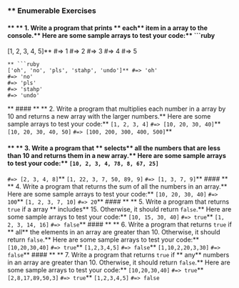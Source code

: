 ### ** Enumerable Exercises
#### ** ** 1. Write a program that prints ** each**  item in a array to the console.** Here are some sample arrays to test your code:** ```ruby
[1, 2, 3, 4, 5]** #=> 1
#=> 2
#=> 3
#=> 4
#=> 5
```
** ```ruby
['oh', 'no', 'pls', 'stahp', 'undo']** #=> 'oh'
#=> 'no'
#=> 'pls'
#=> 'stahp'
#=> 'undo'
```
** #### ** ** 2. Write a program that multiplies each number in a array by 10 and returns a new array with the larger numbers.** Here are some sample arrays to test your code:** `[1, 2, 3, 4]` 
`#=> [10, 20, 30, 40]`** `[10, 20, 30, 40, 50]`
`#=> [100, 200, 300, 400, 500]`** 
#### ** ** 3. Write a program that ** selects**  all the numbers that are less than 10 and returns them in a new array.** Here are some sample arrays to test your code:** `[10, 2, 3, 4, 78, 8, 67, 25]` 
`#=> [2, 3, 4, 8]`** `[1, 22, 3, 7, 50, 89, 9]` 
`#=> [1, 3, 7, 9]`** #### ** ** 4. Write a program that returns the sum of all the numbers in an array.** Here are some sample arrays to test your code:** `[10, 20, 30, 40]` 
`#=> 100`** `[1, 2, 3, 7, 10]` 
`#=> 20`** #### ** ** 5. Write a program that returns `true` if a array ** includes**  15. Otherwise, it should return `false`.** Here are some sample arrays to test your code:** `[10, 15, 30, 40]` 
`#=> true`** `[1, 2, 3, 14, 16]` 
`#=> false`** #### ** ** 6. Write a program that returns `true` if ** all**  the elements in an array are greater than 10. Otherwise, it should return `false`.** Here are some sample arrays to test your code:** `[10,20,30,40]` 
`#=> true`** `[1,2,3,4,5]` 
`#=> false`** `[1,10,2,20,3,30]` 
`#=> false`** #### ** ** 7. Write a program that returns `true` if ** any**  numbers in an array are greater than 10. Otherwise, it should return `false`.** Here are some sample arrays to test your code:** `[10,20,30,40]` 
`#=> true`** `[2,8,17,89,50,3]` 
`#=> true`** `[1,2,3,4,5]` 
`#=> false`
